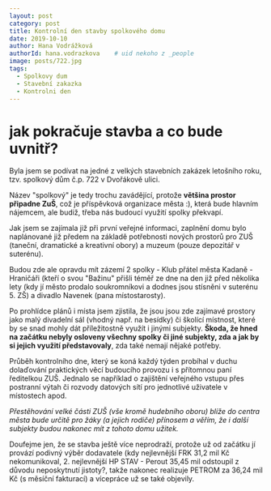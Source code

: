 ```yaml
---
layout: post
category: post
title: Kontrolní den stavby spolkového domu   
date: 2019-10-10
author: Hana Vodrážková
authorId: hana.vodrazkova    # uid nekoho z _people
image: posts/722.jpg
tags:
  - Spolkovy dum
  - Stavební zakazka
  - Kontrolni den
---
```


# jak pokračuje stavba a co bude uvnitř? 


Byla jsem se podívat na jedné z velkých stavebních zakázek letošního roku, tzv. spolkový dům č.p. 722 v Dvořákově ulici.

Název "spolkový" je tedy trochu zavádějící, protože **většina prostor připadne ZuŠ**, což je příspěvková organizace města :), která bude hlavním nájemcem, ale budiž, třeba nás budoucí využití spolky překvapí.

Jak jsem se zajímala již při první veřejné informaci, zaplnění domu bylo naplánované již předem na základě potřebnosti nových prostorů 
pro ZUŠ (taneční, dramatické a kreativní obory) a muzeum (pouze depozitář v suterénu).

Budou zde ale opravdu mít zázemí 2 spolky - Klub přátel města Kadaně - Hraničáři (kteří o svou "Bažinu" přišli téměř ze dne na den již před několika lety (kdy jí město prodalo soukromníkovi a dodnes jsou stísněni v suterénu 5. ZŠ) a divadlo Navenek (pana místostarosty).

Po prohlídce plánů i místa jsem zjistila, že jsou jsou zde zajímavé prostory jako malý divadelní sál (vhodný např. na besídky) či školící místnost, které by se snad mohly dát příležitostně využít i jinými subjekty. **Škoda, že hned na začátku nebyly osloveny všechny spolky či jiné subjekty, zda a jak by si jejich využití představovaly**, zda také nemají nějaké potřeby. 

Průběh kontrolního dne, který se koná každý týden probíhal v duchu dolaďování praktických věcí budoucího provozu i s přítomnou paní ředitelkou ZUŠ.
Jednalo se například o zajištění veřejného vstupu přes postranní výtah či rozvody datových sítí pro jednotlivé uživatele v místostech apod.

*Přestěhování velké části ZUŠ (vše kromě hudebního oboru) blíže do centra města bude určitě pro žáky (a jejich rodiče) přínosem
a věřím, že i další subjekty budou nakonec mít z tohoto domu užitek.* 

Doufejme jen, že se stavba ještě více neprodraží, protože už od začátku jí provází podivný výběr dodavatele (kdy nejlevnější FRK 31,2 mil Kč nekomunikoval, 2. nejlevnější HP STAV - Perout 35,45 mil odstoupil z důvodu neposkytnutí jistoty?, takže nakonec realizuje PETROM za 36,24 mil Kč (s měsíční fakturací) a vícepráce už se také objevily. 

 
